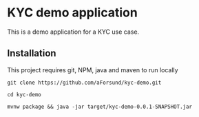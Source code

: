 # KYC demo application

This is a demo application for a KYC use case. 

## Installation

This project requires git, NPM, java and maven to run locally

```shell
git clone https://github.com/aForsund/kyc-demo.git

cd kyc-demo

mvnw package && java -jar target/kyc-demo-0.0.1-SNAPSHOT.jar
```
